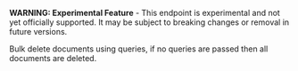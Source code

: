 **WARNING: Experimental Feature** - This endpoint is experimental and not yet officially supported. It may be subject to breaking changes or removal in future versions.

Bulk delete documents using queries, if no queries are passed then all documents are deleted.